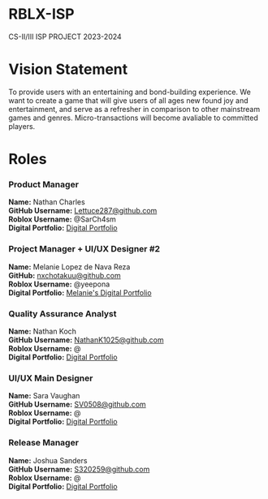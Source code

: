 # RBLX-ISP
CS-II/III ISP PROJECT 2023-2024

# Vision Statement
To provide users with an entertaining and bond-building experience. We want to create a game that will give users of all ages new found joy and entertainment, and serve as a refresher in comparison to other mainstream games and genres. Micro-transactions will become avaliable to committed players.

# Roles

### **Product Manager**
**Name:** Nathan Charles \
**GitHub Username:** Lettuce287@github.com \
**Roblox Username:** @SarCh4sm \
**Digital Portfolio:** [Digital Portfolio](https://www.codermerlin.academy/users/nathan-charles/Digital%20Portfolio/index.html) 


### **Project Manager + UI/UX Designer #2**
**Name:** Melanie Lopez de Nava Reza \
**GitHub:** nxchotakuu@github.com \
**Roblox Username:** @yeepona \
**Digital Portfolio:** [Melanie's Digital Portfolio](https://www.codermerlin.academy/users/melanie-lopez-de-nava-reza/Digital%20Portfolio/index.html)

### **Quality Assurance Analyst**
**Name:** Nathan Koch\
**GitHub Username:** NathanK1025@github.com \
**Roblox Username:** @ \
**Digital Portfolio:** [Digital Portfolio](https://www.codermerlin.academy/users/nathan-koch/Digital%20Portfolio/index.html)

### **UI/UX Main Designer**
**Name:** Sara Vaughan \
**GitHub Username:** SV0508@github.com \
**Roblox Username:** @ \
**Digital Portfolio:** [Digital Portfolio](https://www.codermerlin.academy/users/sara-vaughan/Digital%20Portfolio/index.html)

### **Release Manager**
**Name:** Joshua Sanders \
**GitHub Username:** S320259@github.com \
**Roblox Username:** @ \
**Digital Portfolio:** [Digital Portfolio]()
